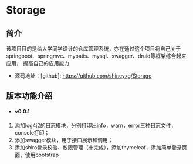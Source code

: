 # Storage

## 简介 ##
该项目目的是给大学同学设计的仓库管理系统，亦在通过这个项目将自己关于springboot、springmvc、mybatis、mysql、swagger、druid等框架综合起来应用，
提高自己的应用能力

* 源码地址：[github]: https://github.com/shineyxg/Storage

## 版本功能介绍 ##
+ #### v0.0.1
1. 添加log4j2的日志模块，分别打印出info，warn，error三种日志文件，console打印；
2. 添加swagger模块，用于接口展示和调用；
3. 添加shiro登录校验、权限管理（未完成），添加thymeleaf，添加简单登录页面，使用bootstrap
